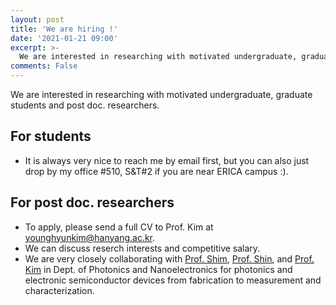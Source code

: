 ```yaml
---
layout: post
title: 'We are hiring !'
date: '2021-01-21 09:00'
excerpt: >-
  We are interested in researching with motivated undergraduate, graduate students and post doc. researchers. 
comments: False
---
```


We are interested in researching with motivated undergraduate, graduate students and post doc. researchers.

## For students
- It is always very nice to reach me by email first, but you can also just drop by my office #510, S&T#2 if you are near ERICA campus :).

## For post doc. researchers
- To apply, please send a full CV to Prof. Kim at younghyunkim@hanyang.ac.kr.
- We can discuss reserch interests and competitive salary.
- We are very closely collaborating with [Prof. Shim](http://spl.hanyang.ac.kr/), [Prof. Shin](http://spl.hanyang.ac.kr/), and [Prof. Kim](http://anrlab.hanyang.ac.kr/) in Dept. of Photonics and Nanoelectronics for photonics and electronic semiconductor devices from fabrication to measurement and characterization.
